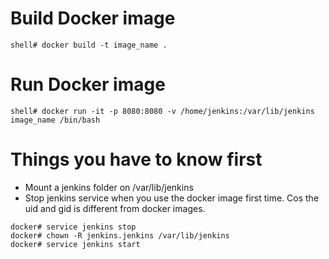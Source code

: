 # Build Docker image
```
shell# docker build -t image_name .
```

# Run Docker image
```
shell# docker run -it -p 8080:8080 -v /home/jenkins:/var/lib/jenkins image_name /bin/bash
```

# Things you have to know first
- Mount a jenkins folder on /var/lib/jenkins
- Stop jenkins service when you use the docker image first time. Cos the uid and gid is different from docker images.
```
docker# service jenkins stop 
docker# chown -R jenkins.jenkins /var/lib/jenkins
docker# service jenkins start
```
